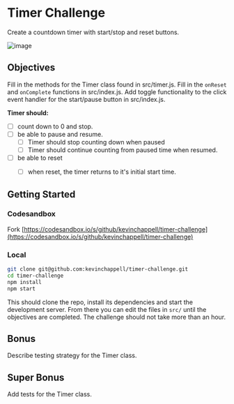 # Timer Challenge

Create a countdown timer with start/stop and reset buttons.

![image](https://user-images.githubusercontent.com/1457540/55019549-5af09500-4fb2-11e9-9f23-cefec4dbc203.png)

## Objectives

Fill in the methods for the Timer class found in src/timer.js.
Fill in the `onReset` and `onComplete` functions in src/index.js.
Add toggle functionality to the click event handler for the start/pause button in src/index.js.

**Timer should:**

* [ ] count down to 0 and stop.
* [ ] be able to pause and resume.
  * [ ] Timer should stop counting down when paused
  * [ ] Timer should continue counting from paused time when resumed.
* [ ] be able to reset
  * [ ] when reset, the timer returns to it's initial start time.

  
## Getting Started

### Codesandbox

Fork [https://codesandbox.io/s/github/kevinchappell/timer-challenge](https://codesandbox.io/s/github/kevinchappell/timer-challenge)

### Local

```bash
git clone git@github.com:kevinchappell/timer-challenge.git
cd timer-challenge
npm install
npm start
```

This should clone the repo, install its dependencies and start the development server. From there you can edit the files in `src/` until the objectives are completed. The challenge should not take more than an hour.

## Bonus
Describe testing strategy for the Timer class.

## Super Bonus
Add tests for the Timer class.
